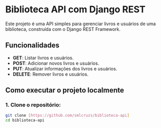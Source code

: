 # Biblioteca API com Django REST

Este projeto é uma API simples para gerenciar livros e usuários de uma biblioteca, construída com o Django REST Framework.

## Funcionalidades

- **GET**: Listar livros e usuários.
- **POST**: Adicionar novos livros e usuários.
- **PUT**: Atualizar informações dos livros e usuários.
- **DELETE**: Remover livros e usuários.

## Como executar o projeto localmente

### 1. Clone o repositório:

```bash
git clone [https://github.com/smlcruzs/biblioteca-api]
cd biblioteca-api
